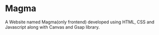 # Magma
A Website named Magma(only frontend) developed using HTML, CSS and Javascript along with Canvas and Gsap library.
